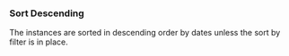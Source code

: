 ### Sort Descending
The instances are sorted in descending order by dates unless the sort by filter is in place.
